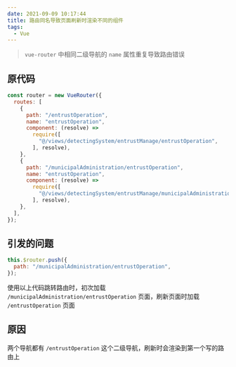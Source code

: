 ```yaml
---
date: 2021-09-09 10:17:44
title: 路由同名导致页面刷新时渲染不同的组件
tags:
  - Vue
---
```


> `vue-router` 中相同二级导航的 `name` 属性重复导致路由错误

## 原代码

```js
const router = new VueRouter({
  routes: [
    {
      path: "/entrustOperation",
      name: "entrustOperation",
      component: (resolve) =>
        require([
          "@/views/detectingSystem/entrustManage/entrustOperation",
        ], resolve),
    },
    {
      path: "/municipalAdministration/entrustOperation",
      name: "entrustOperation",
      component: (resolve) =>
        require([
          "@/views/detectingSystem/entrustManage/municipalAdministration/entrustOperation",
        ], resolve),
    },
  ],
});
```

## 引发的问题

```js
this.$router.push({
  path: "/municipalAdministration/entrustOperation",
});
```

使用以上代码跳转路由时，初次加载 `/municipalAdministration/entrustOperation` 页面，刷新页面时加载 `/entrustOperation` 页面

## 原因

两个导航都有 `/entrustOperation` 这个二级导航，刷新时会渲染到第一个写的路由上
